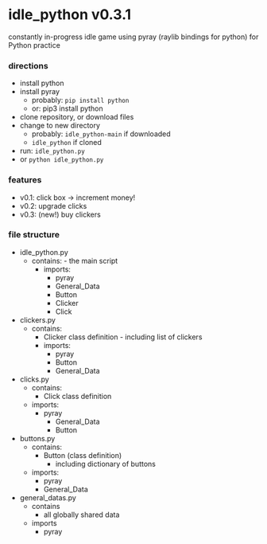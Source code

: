 # idle_python v0.3.1

constantly in-progress idle game using pyray (raylib bindings for python) for Python practice

### directions
- install python
- install pyray
    - probably: `pip install python`
    - or: pip3 install python
- clone repository, or download files
- change to new directory
    - probably: `idle_python-main` if downloaded
    - `idle_python` if cloned
- run: `idle_python.py`
- or `python idle_python.py`

### features
- v0.1: click box -> increment money!
- v0.2: upgrade clicks
- v0.3: (new!) buy clickers

### file structure
- idle_python.py
	- contains:
    		- the main script
    	- imports:
        	- pyray
        	- General_Data
        	- Button
        	- Clicker
        	- Click
- clickers.py
	- contains:
		- Clicker class definition
    			- including list of clickers
    	- imports:
       		- pyray
           	- Button
       		- General_Data
- clicks.py
  	- contains:
  		- Click class definition
	- imports:
		- pyray
    		- General_Data
    		- Button
- buttons.py
	- contains:
    	- Button (class definition)
    		- including dictionary of buttons
    - imports:
        - pyray
        - General_Data
- general_datas.py
	- contains
		- all globally shared data
	- imports
		- pyray
